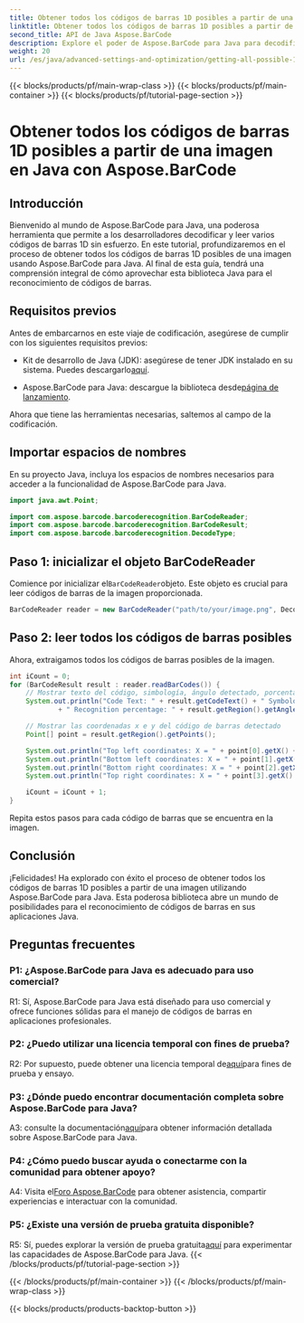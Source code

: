 ```yaml
---
title: Obtener todos los códigos de barras 1D posibles a partir de una imagen en Java con Aspose.BarCode
linktitle: Obtener todos los códigos de barras 1D posibles a partir de una imagen
second_title: API de Java Aspose.BarCode
description: Explore el poder de Aspose.BarCode para Java para decodificar códigos de barras 1D sin esfuerzo. Descárguelo ahora para una integración perfecta en sus aplicaciones Java.
weight: 20
url: /es/java/advanced-settings-and-optimization/getting-all-possible-1d-barcodes-image/
---
```


{{< blocks/products/pf/main-wrap-class >}}
{{< blocks/products/pf/main-container >}}
{{< blocks/products/pf/tutorial-page-section >}}

# Obtener todos los códigos de barras 1D posibles a partir de una imagen en Java con Aspose.BarCode

## Introducción

Bienvenido al mundo de Aspose.BarCode para Java, una poderosa herramienta que permite a los desarrolladores decodificar y leer varios códigos de barras 1D sin esfuerzo. En este tutorial, profundizaremos en el proceso de obtener todos los códigos de barras 1D posibles de una imagen usando Aspose.BarCode para Java. Al final de esta guía, tendrá una comprensión integral de cómo aprovechar esta biblioteca Java para el reconocimiento de códigos de barras.

## Requisitos previos

Antes de embarcarnos en este viaje de codificación, asegúrese de cumplir con los siguientes requisitos previos:

-  Kit de desarrollo de Java (JDK): asegúrese de tener JDK instalado en su sistema. Puedes descargarlo[aquí](https://www.oracle.com/java/technologies/javase-downloads.html).

-  Aspose.BarCode para Java: descargue la biblioteca desde[página de lanzamiento](https://releases.aspose.com/barcode/java/).

Ahora que tiene las herramientas necesarias, saltemos al campo de la codificación.

## Importar espacios de nombres

En su proyecto Java, incluya los espacios de nombres necesarios para acceder a la funcionalidad de Aspose.BarCode para Java.

```java
import java.awt.Point;

import com.aspose.barcode.barcoderecognition.BarCodeReader;
import com.aspose.barcode.barcoderecognition.BarCodeResult;
import com.aspose.barcode.barcoderecognition.DecodeType;


```

## Paso 1: inicializar el objeto BarCodeReader

 Comience por inicializar el`BarCodeReader`objeto. Este objeto es crucial para leer códigos de barras de la imagen proporcionada.

```java
BarCodeReader reader = new BarCodeReader("path/to/your/image.png", DecodeType.CODE_128);
```

## Paso 2: leer todos los códigos de barras posibles

Ahora, extraigamos todos los códigos de barras posibles de la imagen.

```java
int iCount = 0;
for (BarCodeResult result : reader.readBarCodes()) {
    // Mostrar texto del código, simbología, ángulo detectado, porcentaje de reconocimiento del código de barras
    System.out.println("Code Text: " + result.getCodeText() + " Symbology: " + result.getCodeTypeName()
            + " Recognition percentage: " + result.getRegion().getAngle());

    // Mostrar las coordenadas x e y del código de barras detectado
    Point[] point = result.getRegion().getPoints();

    System.out.println("Top left coordinates: X = " + point[0].getX() + ", Y = " + point[0].getY());
    System.out.println("Bottom left coordinates: X = " + point[1].getX() + ", Y = " + point[1].getY());
    System.out.println("Bottom right coordinates: X = " + point[2].getX() + ", Y = " + point[2].getY());
    System.out.println("Top right coordinates: X = " + point[3].getX() + ", Y = " + point[3].getY());

    iCount = iCount + 1;
}
```

Repita estos pasos para cada código de barras que se encuentra en la imagen.

## Conclusión

¡Felicidades! Ha explorado con éxito el proceso de obtener todos los códigos de barras 1D posibles a partir de una imagen utilizando Aspose.BarCode para Java. Esta poderosa biblioteca abre un mundo de posibilidades para el reconocimiento de códigos de barras en sus aplicaciones Java.

## Preguntas frecuentes

### P1: ¿Aspose.BarCode para Java es adecuado para uso comercial?

R1: Sí, Aspose.BarCode para Java está diseñado para uso comercial y ofrece funciones sólidas para el manejo de códigos de barras en aplicaciones profesionales.

### P2: ¿Puedo utilizar una licencia temporal con fines de prueba?

 R2: Por supuesto, puede obtener una licencia temporal de[aquí](https://purchase.aspose.com/temporary-license/)para fines de prueba y ensayo.

### P3: ¿Dónde puedo encontrar documentación completa sobre Aspose.BarCode para Java?

 A3: consulte la documentación[aquí](https://reference.aspose.com/barcode/java/)para obtener información detallada sobre Aspose.BarCode para Java.

### P4: ¿Cómo puedo buscar ayuda o conectarme con la comunidad para obtener apoyo?

 A4: Visita el[Foro Aspose.BarCode](https://forum.aspose.com/c/barcode/13) para obtener asistencia, compartir experiencias e interactuar con la comunidad.

### P5: ¿Existe una versión de prueba gratuita disponible?

 R5: Sí, puedes explorar la versión de prueba gratuita[aquí](https://releases.aspose.com/) para experimentar las capacidades de Aspose.BarCode para Java.
{{< /blocks/products/pf/tutorial-page-section >}}

{{< /blocks/products/pf/main-container >}}
{{< /blocks/products/pf/main-wrap-class >}}

{{< blocks/products/products-backtop-button >}}
